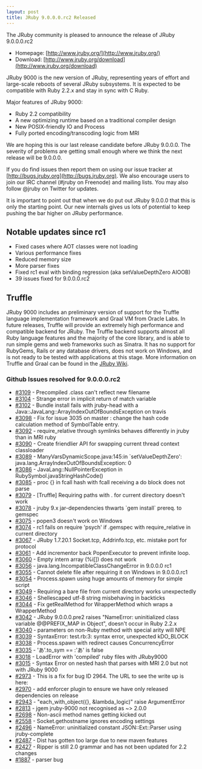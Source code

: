 ```yaml
---
layout: post
title: JRuby 9.0.0.0.rc2 Released
---
```

The JRuby community is pleased to announce the release of JRuby 9.0.0.0.rc2

- Homepage: [http://www.jruby.org/](http://www.jruby.org/)
- Download: [http://www.jruby.org/download](http://www.jruby.org/download)

JRuby 9000 is the new version of JRuby, representing years of effort and large-scale reboots of several JRuby subsystems.  It is expected to be compatible with Ruby 2.2.x and stay in sync with C Ruby.

Major features of JRuby 9000:

- Ruby 2.2 compatibility
- A new optimizing runtime based on a traditional compiler design
- New POSIX-friendly IO and Process
- Fully ported encoding/transcoding logic from MRI


We are hoping this is our last release candidate before JRuby 9.0.0.0.  The severity of problems are getting small enough where we think the next release will be 9.0.0.0.

If you do find issues then report them on using our issue tracker at [http://bugs.jruby.org](http://bugs.jruby.org). We also encourage users to join our IRC channel (#jruby on Freenode) and mailing lists. You may also follow @jruby on Twitter for updates.

It is important to point out that when we do put out JRuby 9.0.0.0 that this is only the starting point.  Our new internals gives us lots of potential to keep pushing the bar higher on JRuby performance.

## Notable updates since rc1

- Fixed cases where AOT classes were not loading
- Various performance fixes
- Reduced memory size
- More parser fixes
- Fixed rc1 eval with binding regression (aka setValueDepthZero AIOOB)
- 39 issues fixed for 9.0.0.0.rc2

## Truffle

JRuby 9000 includes an preliminary version of support for the Truffle language implementation framework and Graal VM from Oracle Labs. In future releases, Truffle will provide an extremely high performance and compatible backend for JRuby. The Truffle backend supports almost all Ruby language features and the majority of the core library, and is able to run simple gems and web frameworks such as Sinatra. It has no support for RubyGems, Rails or any database drivers, does not work on Windows, and is not ready to be tested with applications at this stage. More information on Truffle and Graal can be found in the [JRuby Wiki](https://github.com/jruby/jruby/wiki/Truffle).

### Github Issues resolved for 9.0.0.0.rc2

<ul>
<li><a href="https://github.com/jruby/jruby/issues/3109">#3109</a> - Precompiled .class can't reflect new filename</li>
<li><a href="https://github.com/jruby/jruby/issues/3104">#3104</a> - Strange error in implicit return of match variable</li>
<li><a href="https://github.com/jruby/jruby/issues/3102">#3102</a> - Bundle install fails with jruby-head with a Java::JavaLang::ArrayIndexOutOfBoundsException on travis</li>
<li><a href="https://github.com/jruby/jruby/pull/3098">#3098</a> - Fix for issue 3035 on master : change the hash code calculation method of SymbolTable entry.</li>
<li><a href="https://github.com/jruby/jruby/issues/3092">#3092</a> - require_relative through symlinks behaves differently in jruby than in MRI ruby</li>
<li><a href="https://github.com/jruby/jruby/issues/3090">#3090</a> - Create friendlier API for swapping current thread context classloader</li>
<li><a href="https://github.com/jruby/jruby/issues/3089">#3089</a> - ManyVarsDynamicScope.java:145:in `setValueDepthZero': java.lang.ArrayIndexOutOfBoundsException: 0</li>
<li><a href="https://github.com/jruby/jruby/issues/3086">#3086</a> - JavaLang::NullPointerException in RubySymbol.javaStringHashCode()</li>
<li><a href="https://github.com/jruby/jruby/issues/3085">#3085</a> - proc {} in fcall hash with fcall receiving a do block does not parse</li>
<li><a href="https://github.com/jruby/jruby/issues/3079">#3079</a> - [Truffle] Requiring paths with . for current directory doesn't work</li>
<li><a href="https://github.com/jruby/jruby/issues/3078">#3078</a> - jruby 9.x jar-dependencies thwarts `gem install` prereq. to gemspec</li>
<li><a href="https://github.com/jruby/jruby/issues/3075">#3075</a> - popen3 doesn't work on Windows</li>
<li><a href="https://github.com/jruby/jruby/issues/3074">#3074</a> - rc1 fails on require 'psych' if .gemspec with require_relative in current directory</li>
<li><a href="https://github.com/jruby/jruby/issues/3067">#3067</a> - JRuby 1.7.20.1 Socket.tcp, Addrinfo.tcp, etc. mistake port for protocol</li>
<li><a href="https://github.com/jruby/jruby/pull/3061">#3061</a> - Add incrementor back PopenExecutor to prevent infinite loop.</li>
<li><a href="https://github.com/jruby/jruby/issues/3060">#3060</a> - Empty intern array (%i[]) does not work</li>
<li><a href="https://github.com/jruby/jruby/issues/3056">#3056</a> - java.lang.IncompatibleClassChangeError in 9.0.0.0 rc1</li>
<li><a href="https://github.com/jruby/jruby/issues/3055">#3055</a> - Cannot delete file after requiring it on Windows in 9.0.0.0.rc1</li>
<li><a href="https://github.com/jruby/jruby/issues/3054">#3054</a> - Process.spawn using huge amounts of memory for simple script</li>
<li><a href="https://github.com/jruby/jruby/issues/3049">#3049</a> - Requiring a bare file from current directory works unexpectedly</li>
<li><a href="https://github.com/jruby/jruby/issues/3046">#3046</a> - Shellescaped utf-8 string misbehaving in backticks</li>
<li><a href="https://github.com/jruby/jruby/pull/3044">#3044</a> - Fix getRealMethod for WrapperMethod which wraps a WrapperMethod</li>
<li><a href="https://github.com/jruby/jruby/issues/3042">#3042</a> - JRuby 9.0.0.0.pre2 raises "NameError: uninitialized class variable @@PREFIX_MAP in Object", doesn't occur in Ruby 2.2.x</li>
<li><a href="https://github.com/jruby/jruby/issues/3040">#3040</a> - parameters on non-Ruby method with special arity will NPE</li>
<li><a href="https://github.com/jruby/jruby/issues/3039">#3039</a> - SyntaxError: test.rb:3: syntax error, unexpected kDO_BLOCK</li>
<li><a href="https://github.com/jruby/jruby/issues/3038">#3038</a> - Process.spawn with redirect causes ConcurrencyError</li>
<li><a href="https://github.com/jruby/jruby/issues/3035">#3035</a> - 'あ'.to_sym == :'あ' is false</li>
<li><a href="https://github.com/jruby/jruby/issues/3018">#3018</a> - LoadError with 'compiled' ruby files with JRuby9000</li>
<li><a href="https://github.com/jruby/jruby/issues/3015">#3015</a> - Syntax Error on nested hash that parses with MRI 2.0 but not with JRuby 9000</li>
<li><a href="https://github.com/jruby/jruby/pull/2973">#2973</a> - This is a fix for bug ID 2964.  The URL to see the write up is here:</li>
<li><a href="https://github.com/jruby/jruby/issues/2970">#2970</a> - add enforcer plugin to ensure we have only released dependencies on release</li>
<li><a href="https://github.com/jruby/jruby/issues/2943">#2943</a> - "each_with_object({}, &amp;lambda_logic)" raise ArgumentError</li>
<li><a href="https://github.com/jruby/jruby/issues/2813">#2813</a> - jgem jruby-9000 not recognised as ~> 2.0.0</li>
<li><a href="https://github.com/jruby/jruby/issues/2698">#2698</a> - Non-ascii method names getting kicked out</li>
<li><a href="https://github.com/jruby/jruby/issues/2558">#2558</a> - Socket.gethostname ignores encoding settings</li>
<li><a href="https://github.com/jruby/jruby/issues/2496">#2496</a> - NameError: uninitialized constant JSON::Ext::Parser using jruby-complete</li>
<li><a href="https://github.com/jruby/jruby/issues/2487">#2487</a> - Dist has gotten too large due to new maven features</li>
<li><a href="https://github.com/jruby/jruby/issues/2427">#2427</a> - Ripper is still 2.0 grammar and has not been updated for 2.2 changes</li>
<li><a href="https://github.com/jruby/jruby/issues/1887">#1887</a> - parser bug</li>
</ul>
